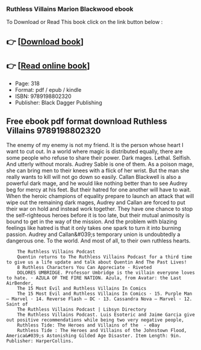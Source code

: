 ### Ruthless Villains Marion Blackwood ebook

To Download or Read This book click on the link button below :

## 👉  [**[Download book](http://get-pdfs.com/download.php?group=book&from=github.com&id=650500&lnk=1081 "Download book")**]

## 👉  [**[Read online book](http://get-pdfs.com/download.php?group=book&from=github.com&id=650500&lnk=1081 "Read online book")**]


* Page: 318
* Format: pdf / epub / kindle
* ISBN: 9789198802320
* Publisher: Black Dagger Publishing



## Free ebook pdf format download Ruthless Villains 9789198802320



The enemy of my enemy is not my friend. It is the person whose heart I want to cut out. In a world where magic is distributed equally, there are some people who refuse to share their power. Dark mages. Lethal. Selfish. And utterly without morals. Audrey Sable is one of them. As a poison mage, she can bring men to their knees with a flick of her wrist. But the man she really wants to kill will not go down so easily. Callan Blackwell is also a powerful dark mage, and he would like nothing better than to see Audrey beg for mercy at his feet. But their hatred for one another will have to wait. When the heroic champions of equality prepare to launch an attack that will wipe out the remaining dark mages, Audrey and Callan are forced to put their war on hold and instead work together. They have one chance to stop the self-righteous heroes before it is too late, but their mutual animosity is bound to get in the way of the mission. And the problem with blazing feelings like hatred is that it only takes one spark to turn it into burning passion. Audrey and Callan&amp;#039;s temporary union is undoubtedly a dangerous one. To the world. And most of all, to their own ruthless hearts.


        The Ruthless Villains Podcast
        Quentin returns to The Ruthless Villains Podcast for a third time to give us a life update and talk about Quentin And The Past Lives!
        8 Ruthless Characters You Can Appreciate - Riveted
        DOLORES UMBRIDGE. Professor Umbridge is the villain everyone loves to hate. · AZULA OF THE FIRE NATION. Azula, from Avatar: the Last AirBender, 
        The 15 Most Evil and Ruthless Villains In Comics
        The 15 Most Evil and Ruthless Villains In Comics · 15. Purple Man – Marvel · 14. Reverse Flash – DC · 13. Cassandra Nova – Marvel · 12. Saint of 
        The Ruthless Villains Podcast | Libsyn Directory
        The Ruthless Villains Podcast. Luis Esoteric and Jaime Garcia give out positive recommendations while being two very negative people, 
        Ruthless Tide: The Heroes and Villains of the  - eBay
        Ruthless Tide : The Heroes and Villains of the Johnstown Flood, America&#039;s Astonishing Gilded Age Disaster. Item Length: 9in. Publisher: HarperCollins.
    





